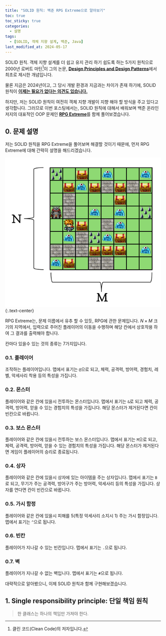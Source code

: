 ```yaml
---
title: "SOLID 원칙: 백준 RPG Extreme으로 알아보기"
toc: true
toc_sticky: true
categories:
  - 설명
tags:
  - [SOLID, 객체 지향 설계, 백준, Java]
last_modified_at: 2024-05-17
---
```

SOLID 원칙. 객체 지향 설계를 더 쉽고 유지 관리 하기 쉽도록 하는 5가지 원칙으로 2000년 로버트 마틴[^1]이 그의 논문, [**Design Principles and Design Patterns**](https://web.archive.org/web/20150906155800/http://www.objectmentor.com/resources/articles/Principles_and_Patterns.pdf)에서 최초로 제시한 개념입니다.  

물론 지금은 2024년이고, 그 당시 개발 환경과 지금과는 차이가 존재 하기에, SOLID 원칙이 [**이제는 필요가 없다는 의견도 있습니다.**](https://blog.cleancoder.com/uncle-bob/2020/10/18/Solid-Relevance.html)  

하지만, 저는 SOLID 원칙이 여전히 객체 지향 개발이 지향 해야 할 방식을 주고 있다고 생각합니다. 그러므로 이번 포스팅에서는, SOLID 원칙에 대해서 배워보며 백준 온라인 저지의 대표적인 OOP 문제인 [**RPG Extreme**](https://www.acmicpc.net/problem/17081)를 함께 풀어보겠습니다.  

## 0. 문제 설명
저는 SOLID 원칙을 RPG Extreme을 풀어보며 해결할 것이기 때문에, 먼저 RPG Extreme에 대해 간략히 설명을 해드리겠습니다.  
  
![map](https://github.com/MOJAN3543/MOJAN3543.github.io/blob/main/_posts/SOLID/map.png?raw=true) 
{:.text-center}  

RPG Extreme는, 문제 이름에서 유추 할 수 있듯, RPG에 관한 문제입니다. $N \times M$ 크기의 지역에서, 입력으로 주어진 플레이어의 이동을 수행하며 해당 칸에서 상호작용 하여 그 결과를 출력해야 합니다.  

칸마다 있을수 있는 것의 종류는 7가지입니다.  
### 0.1. 플레이어
조작하는 플레이어입니다. 맵에서 표기는 `@`으로 되고, 체력, 공격력, 방어력, 경험치, 레벨, 악세사리 착용 등의 특성을 가집니다.
### 0.2. 몬스터
플레이어와 같은 칸에 있을시 전투하는 몬스터입니다. 맵에서 표기는 `&`로 되고 체력, 공격력, 방어력, 얻을 수 있는 경험치의 특성을 가집니다. 해당 몬스터가 제거된다면 칸이 빈칸으로 바뀝니다.
### 0.3. 보스 몬스터
플레이어와 같은 칸에 있을시 전투하는 보스 몬스터입니다. 맵에서 표기는 `M`으로 되고, 체력, 공격력, 방어력, 얻을 수 있는 경험치의 특성을 가집니다. 해당 몬스터가 제거된다면 게임이 플레이어의 승리로 종료됩니다.
### 0.4. 상자
플레이어와 같은 칸에 있을시 상자에 있는 아이템을 주는 상자입니다. 맵에서 표기는 `B`로 되고, 무기가 주는 공격력, 방어구가 주는 방어력, 악세사리 등의 특성을 가집니다. 상자를 연다면 칸이 빈칸으로 바뀝니다.
### 0.5. 가시 함정
플레이어와 같은 칸에 있을시 피해를 5(특정 악세사리 소지시 1) 주는 가시 함정입니다. 맵에서 표기는 `^`으로 됩니다.
### 0.6. 빈칸
플레이어가 지나갈 수 있는 빈칸입니다. 맵에서 표기는 `.`으로 됩니다.
### 0.7. 벽
플레이어가 지나갈 수 없는 벽입니다. 맵에서 표기는 `#`으로 됩니다.

대략적으로 알아봤으니, 이제 SOLID 원칙과 함께 구현해보겠습니다.

## 1. Single responsibility principle: 단일 책임 원칙
> 한 클래스는 하나의 책임만 가져야 한다.


[^1]: 클린 코드(Clean Code)의 저자입니다.
